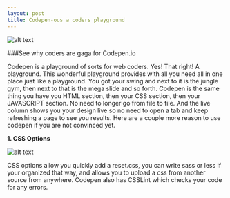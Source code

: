 ```yaml
---
layout: post
title: Codepen-ous a coders playground
---
```




![alt text](http://www.webthesmartway.com/wp-content/uploads/2013/03/Codepen.png "Codepen logo")

###See why coders are gaga for Codepen.io


Codepen is a playground of sorts for web coders. Yes! That right! A playground. This wonderful playground provides with all you need all in one place just like a playground. You got your swing and next to it is the jungle gym, then next to that is the mega slide and so forth. Codepen is the same thing you have you HTML section, then your CSS section, then your JAVASCRIPT section. No need to longer go from file to file. And the live column shows you your design live so no need to open a tab and keep refreshing a page to see you results. Here are a couple more reason to use codepen if you are not convinced yet.

<b>1. CSS Options</b>

![alt text](http://dab1nmslvvntp.cloudfront.net/wp-content/uploads/2014/08/1408598536codepen-css.jpg "css options")

CSS options allow you quickly add a reset.css, you can write sass or less if your organized that way, and allows you to upload a css from another source from anywhere. Codepen also has CSSLint which checks your code for any errors.
